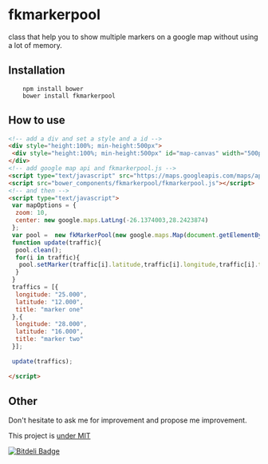 # fkmarkerpool
 class that help you to show multiple markers on a google map without using a lot of memory.

## Installation
```
    npm install bower
    bower install fkmarkerpool
```
## How to use
```html
<!-- add a div and set a style and a id -->
<div style="height:100%; min-height:500px">
 <div style="height:100%; min-height:500px" id="map-canvas" width="500px" height="500px"></div>
</div>
<!-- add google map api and fkmarkerpool.js -->
<script type="text/javascript" src="https://maps.googleapis.com/maps/api/js"></script>
<script src="bower_components/fkmarkerpool/fkmarkerpool.js"></script>
<!-- and then -->
<script type="text/javascript">
 var mapOptions = {
  zoom: 10,
  center: new google.maps.LatLng(-26.1374003,28.2423874)
 };
 var pool =  new fkMarkerPool(new google.maps.Map(document.getElementById('map-canvas'),mapOptions));
 function update(traffic){
  pool.clean();
  for(i in traffic){
   pool.setMarker(traffic[i].latitude,traffic[i].longitude,traffic[i].title);
  }
 }
 traffics = [{
  longitude: "25.000",
  latitude: "12.000",
  title: "marker one"
 },{
  longitude: "28.000",
  latitude: "16.000",
  title: "marker two"
 }];
       
 update(traffics);
 
</script>
```
## Other

Don't hesitate to ask me for improvement and propose me improvement.

This project is [under MIT](https://github.com/fabricekabongo/fkmarkerpool/blob/master/LICENSE.MD)


[![Bitdeli Badge](https://d2weczhvl823v0.cloudfront.net/fabricekabongo/fkmarkerpool/trend.png)](https://bitdeli.com/free "Bitdeli Badge")

